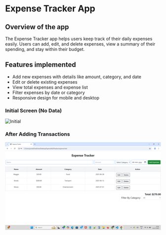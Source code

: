 # Expense Tracker App

## Overview of the app
The Expense Tracker app helps users keep track of their daily expenses easily. Users can add, edit, and delete expenses, view a summary of their spending, and stay within their budget.

## Features implemented
- Add new expenses with details like amount, category, and date
- Edit or delete existing expenses
- View total expenses and expense list
- Filter expenses by date or category
- Responsive design for mobile and desktop
### Initial Screen (No Data)
![Initial](expense-tracker-intial.png)

### After Adding Transactions
![With Data](expense-tracker-added-data.png)


 
 

